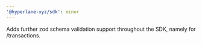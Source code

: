 ```yaml
---
'@hyperlane-xyz/sdk': minor
---
```


Adds further zod schema validation support throughout the SDK, namely for /transactions.
